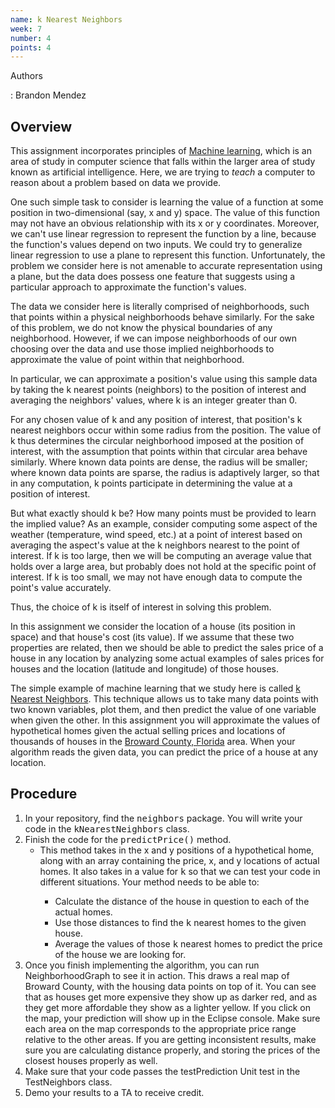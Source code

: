```yaml
---
name: k Nearest Neighbors
week: 7
number: 4
points: 4
---
```


Authors

: Brandon Mendez

## Overview

This assignment incorporates principles of <a href="https://en.wikipedia.org/wiki/Machine_learning" target="_blank">
Machine learning</a>, which is an area of study in computer science that falls within the larger area of study known as artificial intelligence. Here, we are trying to <EM>teach</EM> a computer to reason about a problem based on data we provide.

One such simple task to consider is learning the value of a function at some position in two-dimensional (say, x and y) space. The value of this function may not have an obvious relationship with its x or y coordinates. Moreover, we can't use linear regression to represent the function by a line, because the function's values depend on two inputs. We could try to generalize linear regression to use a plane to represent this function.  Unfortunately, the problem we consider here is not amenable to accurate representation using a plane, but the data does possess one feature that suggests using a particular approach to approximate the function's values.

The data we consider here is literally comprised of neighborhoods, such that points within a physical neighborhoods behave similarly.  For the sake of this problem, we do not know the physical boundaries of any neighborhood. However, if we can impose neighborhoods of our own choosing over the data and use those implied neighborhoods to approximate the value of point within that neighborhood.

In particular, we can approximate a position's value using this sample data by taking the k nearest points (neighbors) to the position of interest and averaging the neighbors' values, where k is an integer greater than 0. 

For any chosen value of k and any position of interest, that position's k nearest neighbors occur within some radius from the position. The value of k thus determines the circular neighborhood imposed at the position of interest, with the assumption that points within that circular area behave similarly.  Where known data points are dense, the radius will be smaller;  where known data points are sparse, the radius is adaptively larger, so that in any computation, k points participate in determining the value at a position of interest.

But what exactly should k be? How many points must be provided to learn the implied value?   As an example, consider computing some aspect of the weather (temperature, wind speed, etc.) at a point of interest based on averaging the aspect's value at the k neighbors nearest to the point of interest.  If k is too large, then we will be computing an average value that holds over a large area, but probably does not hold at the specific point of interest.  If k is too small, we may not have enough data to compute the point's value accurately.

Thus, the choice of k is itself of interest in solving this problem.

In this assignment we consider the location of a house (its position in space) and that house's cost (its value). If we assume that these two properties are related, then we should
be able to predict the sales price of a house in any location by analyzing some actual examples of sales prices for houses and the location (latitude and longitude) of those houses.

The simple example of machine learning that we study here is called <a href="https://en.wikipedia.org/wiki/K-nearest_neighbors_algorithm" target="_blank">k Nearest Neighbors</a>. This technique allows us to take many data points with two known variables, plot them, and then predict the value of one variable when given the other. In this assignment you will approximate the values of hypothetical homes given the actual selling prices and locations of thousands of houses in the <a href="https://en.wikipedia.org/wiki/Broward_County,_Florida" target="_blank">Broward County, Florida</a> area. When your algorithm reads the given data, you can predict the price of a house at any location.

## Procedure

<OL>
<LI>In your repository, find the <kbd>neighbors</kbd> package. You will write your code in the <kbd>kNearestNeighbors</kbd> class.
<LI>Finish the code for the <kbd>predictPrice()</kbd> method. 
<UL>
 <LI> This method takes in the x and y positions of a hypothetical home, along with an array containing the price, x, and y locations of actual homes. It also takes in a value for <kbd>k</kbd> so that we can test your code in different situations. Your method needs to be able to:</LI>
  <UL>
   <LI> Calculate the distance of the house in question to each of the actual homes.</LI>
   <LI> Use those distances to find the <kbd>k</kbd> nearest homes to the given house.</LI>
   <LI> Average the values of those <kbd>k</kbd> nearest homes to predict the price of the house we are looking for.</LI>
  </UL>
</UL>
<LI>Once you finish implementing the algorithm, you can run NeighborhoodGraph to see it in action. This draws a real map of Broward County, with the housing data points on top of it. You can see that as houses get more expensive they show up as darker red, and as they get more affordable they show as a lighter yellow. If you click on the map, your prediction will show up in the Eclipse console. Make sure each area on the map corresponds to the appropriate price range relative to the other areas. If you are getting inconsistent results, make sure you are calculating distance properly, and storing the prices of the closest houses properly as well.
<LI>Make sure that your code passes the testPrediction Unit test in the TestNeighbors class.
<LI> Demo your results to a TA to receive credit.